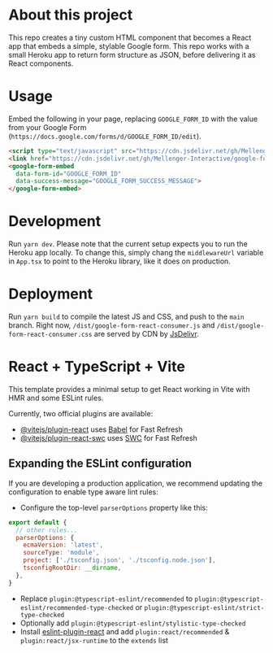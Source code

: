 # About this project

This repo creates a tiny custom HTML component that becomes a React app that embeds a simple, stylable Google form.
This repo works with a small Heroku app to return form structure as JSON, before delivering it as React components.

# Usage

Embed the following in your page, replacing `GOOGLE_FORM_ID` with the value from your Google Form (`https://docs.google.com/forms/d/GOOGLE_FORM_ID/edit`).
```html
<script type="text/javascript" src="https://cdn.jsdelivr.net/gh/Mellenger-Interactive/google-form-react-consumer@main/dist/google-form-react-consumer.js"></script>
<link href="https://cdn.jsdelivr.net/gh/Mellenger-Interactive/google-form-react-consumer@main/dist/google-form-react-consumer.css" rel="stylesheet" type="text/css" media="all">
<google-form-embed
  data-form-id="GOOGLE_FORM_ID"
  data-success-message="GOOGLE_FORM_SUCCESS_MESSAGE">
</google-form-embed>
```

# Development

Run `yarn dev`. Please note that the current setup expects you to run the Heroku app locally. To change this, simply chang the `middlewareUrl` variable in `App.tsx` to point to the Heroku library, like it does on production.

# Deployment

Run `yarn build` to compile the latest JS and CSS, and push to the `main` branch.
Right now, `/dist/google-form-react-consumer.js` and `/dist/google-form-react-consumer.css` are served by CDN by [JsDelivr](https://www.jsdelivr.com/github).

# React + TypeScript + Vite

This template provides a minimal setup to get React working in Vite with HMR and some ESLint rules.

Currently, two official plugins are available:

- [@vitejs/plugin-react](https://github.com/vitejs/vite-plugin-react/blob/main/packages/plugin-react/README.md) uses [Babel](https://babeljs.io/) for Fast Refresh
- [@vitejs/plugin-react-swc](https://github.com/vitejs/vite-plugin-react-swc) uses [SWC](https://swc.rs/) for Fast Refresh

## Expanding the ESLint configuration

If you are developing a production application, we recommend updating the configuration to enable type aware lint rules:

- Configure the top-level `parserOptions` property like this:

```js
export default {
  // other rules...
  parserOptions: {
    ecmaVersion: 'latest',
    sourceType: 'module',
    project: ['./tsconfig.json', './tsconfig.node.json'],
    tsconfigRootDir: __dirname,
  },
}
```

- Replace `plugin:@typescript-eslint/recommended` to `plugin:@typescript-eslint/recommended-type-checked` or `plugin:@typescript-eslint/strict-type-checked`
- Optionally add `plugin:@typescript-eslint/stylistic-type-checked`
- Install [eslint-plugin-react](https://github.com/jsx-eslint/eslint-plugin-react) and add `plugin:react/recommended` & `plugin:react/jsx-runtime` to the `extends` list
